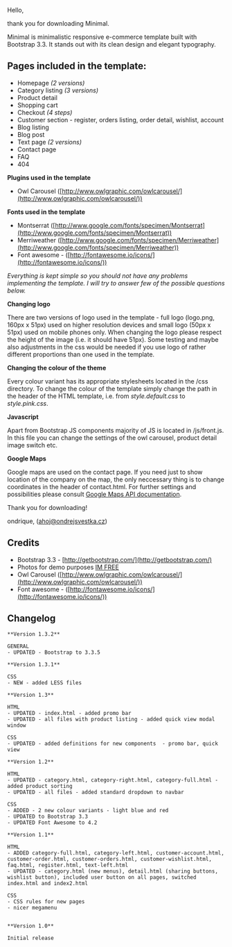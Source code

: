 Hello,

thank you for downloading Minimal.

Minimal is minimalistic responsive e-commerce template built with Bootstrap 3.3. It stands out with its clean design and elegant typography.

## Pages included in the template: ##

- Homepage *(2 versions)*
- Category listing *(3 versions)*
- Product detail
- Shopping cart
- Checkout *(4 steps)*
- Customer section - register, orders listing, order detail, wishlist, account
- Blog listing
- Blog post
- Text page *(2 versions)*
- Contact page
- FAQ
- 404

**Plugins used in the template**

- Owl Carousel ([http://www.owlgraphic.com/owlcarousel/](http://www.owlgraphic.com/owlcarousel/))


**Fonts used in the template**

- Montserrat ([http://www.google.com/fonts/specimen/Montserrat](http://www.google.com/fonts/specimen/Montserrat))
- Merriweather ([http://www.google.com/fonts/specimen/Merriweather](http://www.google.com/fonts/specimen/Merriweather))
- Font awesome - ([http://fontawesome.io/icons/](http://fontawesome.io/icons/))



*Everything is kept simple so you should not have any problems implementing the template. I will try to answer few of the possible questions below.*

**Changing logo**

There are two versions of logo used in the template - full logo (logo.png, 160px x 51px) used on higher resolution devices and small logo (50px x 51px) used on mobile phones only. When changing the logo please respect the height of the image (i.e. it should have 51px). Some testing and maybe also adjustments in the css would be needed if you use logo of rather different proportions than one used in the template. 


**Changing the colour of the theme**

Every colour variant has its appropriate stylesheets located in the /css directory. To change the colour of the template simply change the path in the header of the HTML template, i.e. from *style.default.css* to *style.pink.css*.


**Javascript**

Apart from Bootstrap JS components majority of JS is located in /js/front.js. In this file you can change the settings of the owl carousel, product detail image switch etc. 

**Google Maps**

Google maps are used on the contact page. If you need just to show location of the company on the map, the only neccessary thing is to change coordinates in the header of contact.html. For further settings and possibilities please consult [Google Maps API documentation](https://developers.google.com/maps/documentation/javascript/).

Thank you for downloading!

ondrique, (ahoj@ondrejsvestka.cz)

## Credits ##

- Bootstrap 3.3 - [http://getbootstrap.com/](http://getbootstrap.com/)
- Photos for demo purposes [IM FREE](http://www.imcreator.com/free)
- Owl Carousel ([http://www.owlgraphic.com/owlcarousel/](http://www.owlgraphic.com/owlcarousel/))
- Font awesome - ([http://fontawesome.io/icons/](http://fontawesome.io/icons/))

## Changelog ##
    
    **Version 1.3.2**
    
    GENERAL
    - UPDATED - Bootstrap to 3.3.5

    **Version 1.3.1**
    
    CSS
    - NEW - added LESS files

    **Version 1.3**
    
    HTML
    - UPDATED - index.html - added promo bar
    - UPDATED - all files with product listing - added quick view modal window

    CSS
    - UPDATED - added definitions for new components  - promo bar, quick view

    **Version 1.2**
    
    HTML
    - UPDATED - category.html, category-right.html, category-full.html - added product sorting
    - UPDATED - all files - added standard dropdown to navbar
    
    CSS
	- ADDED - 2 new colour variants - light blue and red
    - UPDATED to Bootstrap 3.3
    - UPDATED Font Awesome to 4.2

    **Version 1.1**
    
    HTML
    - ADDED category-full.html, category-left.html, customer-account.html, customer-order.html, customer-orders.html, customer-wishlist.html, faq.html, register.html, text-left.html
    - UPDATED - category.html (new menus), detail.html (sharing buttons, wishlist button), included user button on all pages, switched index.html and index2.html
    
    CSS
    - CSS rules for new pages
    - nicer megamenu
    
    
    **Version 1.0**
    
    Initial release








